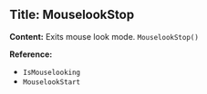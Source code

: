 ## Title: MouselookStop

**Content:**
Exits mouse look mode.
`MouselookStop()`

**Reference:**
- `IsMouselooking`
- `MouselookStart`